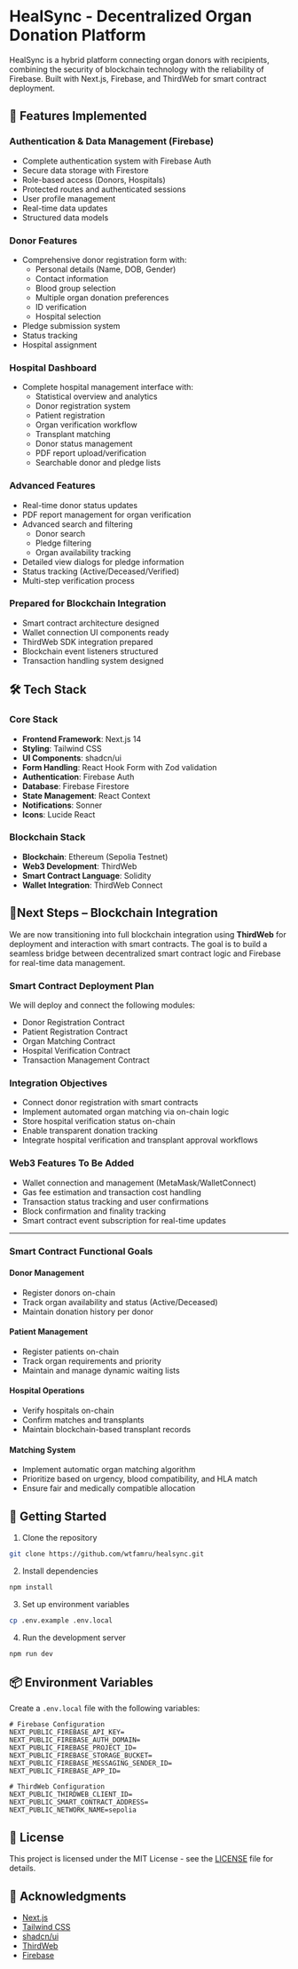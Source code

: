 # HealSync - Decentralized Organ Donation Platform

HealSync is a hybrid platform connecting organ donors with recipients, combining the security of blockchain technology with the reliability of Firebase. Built with Next.js, Firebase, and ThirdWeb for smart contract deployment.

## 🚀 Features Implemented

### Authentication & Data Management (Firebase)
- Complete authentication system with Firebase Auth
- Secure data storage with Firestore
- Role-based access (Donors, Hospitals)
- Protected routes and authenticated sessions
- User profile management
- Real-time data updates
- Structured data models

### Donor Features
- Comprehensive donor registration form with:
  - Personal details (Name, DOB, Gender)
  - Contact information
  - Blood group selection
  - Multiple organ donation preferences
  - ID verification
  - Hospital selection
- Pledge submission system
- Status tracking
- Hospital assignment

### Hospital Dashboard
- Complete hospital management interface with:
  - Statistical overview and analytics
  - Donor registration system
  - Patient registration
  - Organ verification workflow
  - Transplant matching
  - Donor status management
  - PDF report upload/verification
  - Searchable donor and pledge lists

### Advanced Features
- Real-time donor status updates
- PDF report management for organ verification
- Advanced search and filtering
  - Donor search
  - Pledge filtering
  - Organ availability tracking
- Detailed view dialogs for pledge information
- Status tracking (Active/Deceased/Verified)
- Multi-step verification process

### Prepared for Blockchain Integration
- Smart contract architecture designed
- Wallet connection UI components ready
- ThirdWeb SDK integration prepared
- Blockchain event listeners structured
- Transaction handling system designed

## 🛠️ Tech Stack

### Core Stack
- **Frontend Framework**: Next.js 14
- **Styling**: Tailwind CSS
- **UI Components**: shadcn/ui
- **Form Handling**: React Hook Form with Zod validation
- **Authentication**: Firebase Auth
- **Database**: Firebase Firestore
- **State Management**: React Context
- **Notifications**: Sonner
- **Icons**: Lucide React

### Blockchain Stack
- **Blockchain**: Ethereum (Sepolia Testnet)
- **Web3 Development**: ThirdWeb
- **Smart Contract Language**: Solidity
- **Wallet Integration**: ThirdWeb Connect

## 📝Next Steps – Blockchain Integration

We are now transitioning into full blockchain integration using **ThirdWeb** for deployment and interaction with smart contracts. The goal is to build a seamless bridge between decentralized smart contract logic and Firebase for real-time data management.

### Smart Contract Deployment Plan

We will deploy and connect the following modules:

- Donor Registration Contract  
- Patient Registration Contract  
- Organ Matching Contract  
- Hospital Verification Contract  
- Transaction Management Contract

### Integration Objectives

- Connect donor registration with smart contracts  
- Implement automated organ matching via on-chain logic  
- Store hospital verification status on-chain  
- Enable transparent donation tracking  
- Integrate hospital verification and transplant approval workflows  

### Web3 Features To Be Added

- Wallet connection and management (MetaMask/WalletConnect)  
- Gas fee estimation and transaction cost handling  
- Transaction status tracking and user confirmations  
- Block confirmation and finality tracking  
- Smart contract event subscription for real-time updates  

---

### Smart Contract Functional Goals

#### Donor Management
- Register donors on-chain  
- Track organ availability and status (Active/Deceased)  
- Maintain donation history per donor  

#### Patient Management
- Register patients on-chain  
- Track organ requirements and priority  
- Maintain and manage dynamic waiting lists  

#### Hospital Operations
- Verify hospitals on-chain  
- Confirm matches and transplants  
- Maintain blockchain-based transplant records  

#### Matching System
- Implement automatic organ matching algorithm  
- Prioritize based on urgency, blood compatibility, and HLA match  
- Ensure fair and medically compatible allocation


## 🚀 Getting Started

1. Clone the repository
```bash
git clone https://github.com/wtfamru/healsync.git
```

2. Install dependencies
```bash
npm install
```

3. Set up environment variables
```bash
cp .env.example .env.local
```

4. Run the development server
```bash
npm run dev
```

## 📦 Environment Variables

Create a `.env.local` file with the following variables:
```
# Firebase Configuration
NEXT_PUBLIC_FIREBASE_API_KEY=
NEXT_PUBLIC_FIREBASE_AUTH_DOMAIN=
NEXT_PUBLIC_FIREBASE_PROJECT_ID=
NEXT_PUBLIC_FIREBASE_STORAGE_BUCKET=
NEXT_PUBLIC_FIREBASE_MESSAGING_SENDER_ID=
NEXT_PUBLIC_FIREBASE_APP_ID=

# ThirdWeb Configuration
NEXT_PUBLIC_THIRDWEB_CLIENT_ID=
NEXT_PUBLIC_SMART_CONTRACT_ADDRESS=
NEXT_PUBLIC_NETWORK_NAME=sepolia
```

## 📄 License

This project is licensed under the MIT License - see the [LICENSE](LICENSE) file for details.

## 🙏 Acknowledgments

- [Next.js](https://nextjs.org/)
- [Tailwind CSS](https://tailwindcss.com/)
- [shadcn/ui](https://ui.shadcn.com/)
- [ThirdWeb](https://thirdweb.com/)
- [Firebase](https://firebase.google.com/)
